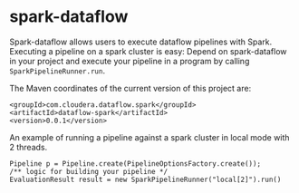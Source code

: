 spark-dataflow
==============
Spark-dataflow allows users to execute dataflow pipelines with Spark. Executing a pipeline on a spark cluster is easy: Depend on spark-dataflow in your project
and execute your pipeline in a program by calling `SparkPipelineRunner.run`.

The Maven coordinates of the current version of this project are:

    <groupId>com.cloudera.dataflow.spark</groupId>
    <artifactId>dataflow-spark</artifactId>
    <version>0.0.1</version>

An example of running a pipeline against a spark cluster in local mode with 2
threads.

    Pipeline p = Pipeline.create(PipelineOptionsFactory.create());
    /** logic for building your pipeline */
    EvaluationResult result = new SparkPipelineRunner("local[2]").run()


